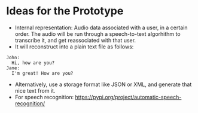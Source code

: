 # Ideas for the Prototype
 - Internal representation: Audio data associated with a user, in a certain order. The audio will be run through a speech-to-text algorhithm to transcribe it, and get reassociated with that user.
 - It will reconstruct into a plain text file as follows:
```
John:
  Hi, how are you?
Jane:
  I'm great! How are you?
```
 - Alternatively, use a storage format like JSON or XML, and generate that nice text from it.
 - For speech recognition: https://pypi.org/project/automatic-speech-recognition/
